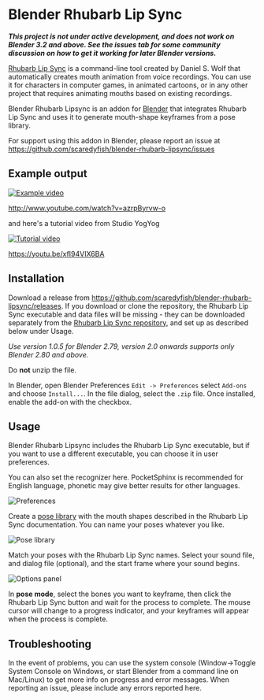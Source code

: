 # Blender Rhubarb Lip Sync

***This project is not under active development, and does not work on Blender 3.2 and above. See the issues tab for some community discussion on how to get it working for later Blender versions.***

[Rhubarb Lip Sync](https://github.com/DanielSWolf/rhubarb-lip-sync) is a command-line tool created by Daniel S. Wolf that automatically creates mouth animation from voice recordings. You can use it for characters in computer games, in animated cartoons, or in any other project that requires animating mouths based on existing recordings.

Blender Rhubarb Lipsync is an addon for [Blender](http://blender.org) that integrates Rhubarb Lip Sync and uses it to generate mouth-shape keyframes from a pose library.

For support using this addon in Blender, please report an issue at https://github.com/scaredyfish/blender-rhubarb-lipsync/issues 

## Example output

[![Example video](http://img.youtube.com/vi/azrpByrvw-o/0.jpg)](http://www.youtube.com/watch?v=azrpByrvw-o)

http://www.youtube.com/watch?v=azrpByrvw-o

and here's a tutorial video from Studio YogYog

[![Tutorial video](http://img.youtube.com/vi/xfI94VIX6BA/0.jpg)](https://youtu.be/xfI94VIX6BA)

https://youtu.be/xfI94VIX6BA

## Installation

Download a release from https://github.com/scaredyfish/blender-rhubarb-lipsync/releases. If you download or clone the repository, the Rhubarb Lip Sync executable and data files will be missing - they can be downloaded separately from the [Rhubarb Lip Sync repository](https://github.com/DanielSWolf/rhubarb-lip-sync/releases), and set up as described below under Usage.

_Use version 1.0.5 for Blender 2.79, version 2.0 onwards supports only Blender 2.80 and above._

Do **not** unzip the file.

In Blender, open Blender Preferences ``Edit -> Preferences`` select ``Add-ons`` and choose ``Install...``. In the file dialog, select the ``.zip`` file. Once installed, enable the add-on with the checkbox.

## Usage

Blender Rhubarb Lipsync includes the Rhubarb Lip Sync executable, but if you want to use a different executable, you can choose it in user preferences.

You can also set the recognizer here. PocketSphinx is recommended for English language, phonetic may give better results for other languages.

![Preferences](img/prefs.PNG)

Create a [pose library](https://docs.blender.org/manual/en/dev/animation/armatures/properties/pose_library.html) with the mouth shapes described in the Rhubarb Lip Sync documentation. You can name your poses whatever you like.

![Pose library](img/poselib.PNG)

Match your poses with the Rhubarb Lip Sync names.
Select your sound file, and dialog file (optional), and the start frame where your sound begins.

![Options panel](img/panel.PNG)

In **pose mode**, select the bones you want to keyframe, then click the Rhubarb Lip Sync button and wait for the process to complete. The mouse cursor will change to a progress indicator, and your keyframes will appear when the process is complete.

## Troubleshooting

In the event of problems, you can use the system console (Window->Toggle System Console on Windows, or start Blender from a command line on Mac/Linux) to get more info on progress and error messages. When reporting an issue, please include any errors reported here.
